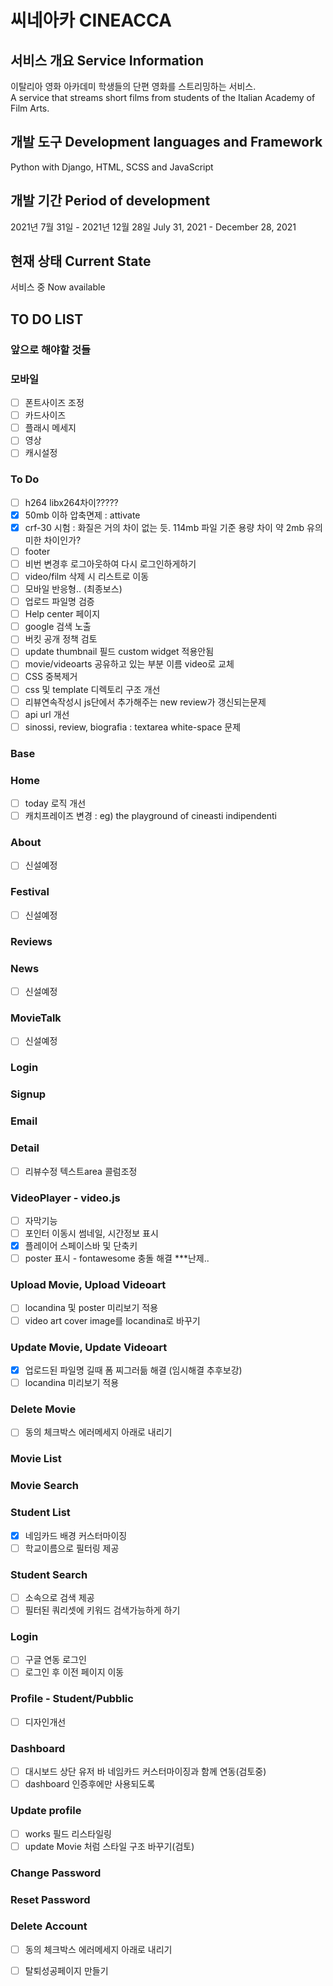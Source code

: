 # 씨네아카 CINEACCA 


## 서비스 개요 Service Information

이탈리아 영화 아카데미 학생들의 단편 영화를 스트리밍하는 서비스.  
A service that streams short films from students of the Italian Academy of Film Arts.

## 개발 도구 Development languages and Framework

Python with Django, HTML, SCSS and JavaScript

## 개발 기간 Period of development

2021년 7월 31일 - 2021년 12월 28일
July 31, 2021 - December 28, 2021


## 현재 상태 Current State

서비스 중
Now available


## TO DO LIST 

### 앞으로 해야할 것들

### 모바일

- [ ] 폰트사이즈 조정
- [ ] 카드사이즈
- [ ] 플래시 메세지
- [ ] 영상
- [ ] 캐시설정
  
### To Do

- [ ] h264 libx264차이?????
- [x] 50mb 이하 압축면제 : attivate
- [x] crf-30 시험 : 화질은 거의 차이 없는 듯. 114mb 파일 기준 용량 차이 약 2mb 유의미한 차이인가? 
- [ ] footer
- [ ] 비번 변경후 로그아웃하여 다시 로그인하게하기
- [ ] video/film 삭제 시 리스트로 이동
- [ ] 모바일 반응형.. (최종보스)
- [ ] 업로드 파일명 검증
- [ ] Help center 페이지
- [ ] google 검색 노출
- [ ] 버킷 공개 정책 검토
- [ ] update thumbnail 필드 custom widget 적용안됨
- [ ] movie/videoarts 공유하고 있는 부분 이름 video로 교체
- [ ] CSS 중복제거
- [ ] css 및 template 디렉토리 구조 개선
- [ ] 리뷰연속작성시 js단에서 추가해주는 new review가 갱신되는문제
- [ ] api url 개선
- [ ] sinossi, review, biografia : textarea white-space 문제
  
### Base
  
### Home

- [ ] today 로직 개선
- [ ] 캐치프레이즈 변경 : eg) the playground of cineasti indipendenti

### About

- [ ] 신설예정
  
### Festival
- [ ] 신설예정

### Reviews

### News

- [ ] 신설예정

### MovieTalk

- [ ] 신설예정

### Login

### Signup

### Email 

### Detail

- [ ] 리뷰수정 텍스트area 콜럼조정

### VideoPlayer - video.js

- [ ] 자막기능
- [ ] 포인터 이동시 썸네일, 시간정보 표시
- [x] 플레이어 스페이스바 및 단축키
- [ ] poster 표시 - fontawesome 충돌 해결 ***난제..

### Upload Movie, Upload Videoart
   
- [ ] locandina 및 poster 미리보기 적용
- [ ] video art cover image를 locandina로 바꾸기
 
### Update Movie, Update Videoart

- [x] 업로드된 파일명 길때 폼 찌그러듦 해결 (임시해결 추후보강)
- [ ] locandina 미리보기 적용

### Delete Movie

-[ ] 동의 체크박스 에러메세지 아래로 내리기

### Movie List

### Movie Search

### Student List

- [x] 네임카드 배경 커스터마이징
- [ ] 학교이름으로 필터링 제공

### Student Search

- [ ] 소속으로 검색 제공
- [ ] 필터된 쿼리셋에 키워드 검색가능하게 하기

### Login
  
- [ ] 구글 연동 로그인
- [ ] 로그인 후 이전 페이지 이동

### Profile - Student/Pubblic

- [ ] 디자인개선

### Dashboard

- [ ] 대시보드 상단 유저 바 네임카드 커스터마이징과 함께 연동(검토중)
- [ ] dashboard 인증후에만 사용되도록

### Update profile

- [ ] works 필드 리스타일링
- [ ] update Movie 처럼 스타일 구조 바꾸기(검토)

### Change Password

### Reset Password

###  Delete Account

-[ ] 동의 체크박스 에러메세지 아래로 내리기
-[ ] 탈퇴성공페이지 만들기

